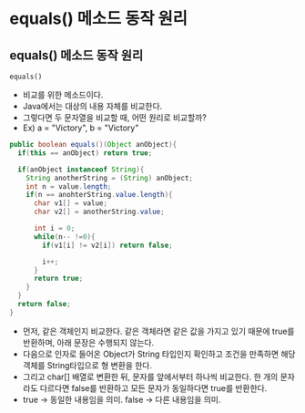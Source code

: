 # equals() 메소드 동작 원리

## **equals() 메소드 동작 원리**

`equals()`

- 비교를 위한 메소드이다.
- Java에서는 대상의 내용 자체를 비교한다.
- 그렇다면 두 문자열을 비교할 때, 어떤 원리로 비교할까?
- Ex) a = "Victory", b = "Victory"

```java
public boolean equals()(Object anObject){
  if(this == anObject) return true;

  if(anObject instanceof String){
    String anotherString = (String) anObject;
    int n = value.length;
    if(n == anohterString.value.length){
      char v1[] = value;
      char v2[] = anotherString.value;

      int i = 0;
      while(n-- !=0){
        if(v1[i] != v2[i]) return false;

        i++;
      }
      return true;
    }
  }
  return false;
}
```

- 먼저, 같은 객체인지 비교한다. 같은 객체라면 같은 값을 가지고 있기 때문에 true를 반환하며, 아래 문장은 수행되지 않는다.
- 다음으로 인자로 들어온 Object가 String 타입인지 확인하고 조건을 만족하면 해당 객체를 String타입으로 형 변환을 한다.
- 그리고 char[] 배열로 변환한 뒤, 문자를 앞에서부터 하나씩 비교한다. 한 개의 문자라도 다르다면 false를 반환하고 모든 문자가 동일하다면 true를 반환한다.
- true -> 동일한 내용임을 의미. false -> 다른 내용임을 의미.

